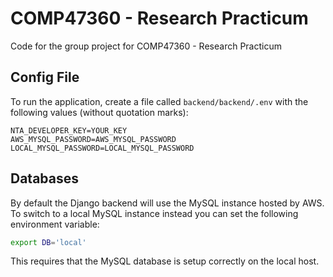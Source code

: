 # COMP47360 - Research Practicum
Code for the group project for COMP47360 - Research Practicum

## Config File
To run the application, create a file called `backend/backend/.env` with the following values (without quotation marks):
```
NTA_DEVELOPER_KEY=YOUR_KEY
AWS_MYSQL_PASSWORD=AWS_MYSQL_PASSWORD
LOCAL_MYSQL_PASSWORD=LOCAL_MYSQL_PASSWORD
```

## Databases
By default the Django backend will use the MySQL instance hosted by AWS. To switch to a local MySQL instance instead you can set the following environment variable:
```bash
export DB='local'
```
This requires that the MySQL database is setup correctly on the local host.
